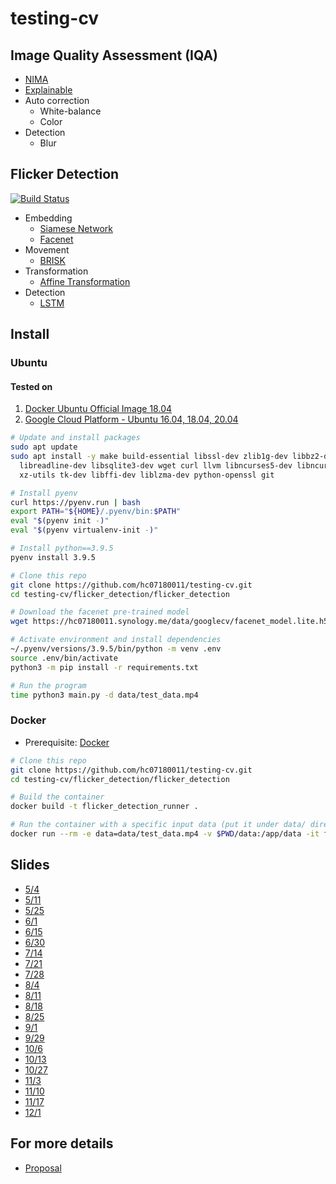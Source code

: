 # testing-cv

## Image Quality Assessment (IQA)

* [NIMA](https://github.com/idealo/image-quality-assessment)
* [Explainable](https://github.com/marcotcr/lime)
* Auto correction
  * White-balance
  * Color
* Detection
  * Blur

## Flicker Detection

[![Build Status](https://app.travis-ci.com/hc07180011/testing-cv.svg?branch=main)](https://app.travis-ci.com/hc07180011/testing-cv)

* Embedding
  * [Siamese Network](https://keras.io/examples/vision/siamese_network/)
  * [Facenet](https://www.cv-foundation.org/openaccess/content_cvpr_2015/app/1A_089.pdf)
* Movement
  * [BRISK](http://margaritachli.com/papers/ICCV2011paper.pdf)
* Transformation
  * [Affine Transformation](https://en.wikipedia.org/wiki/Affine_transformation)
* Detection
  * [LSTM](https://www.tensorflow.org/api_docs/python/tf/keras/layers/LSTM)

## Install

### Ubuntu

#### Tested on

1. [Docker Ubuntu Official Image 18.04](https://hub.docker.com/_/ubuntu/)
2. [Google Cloud Platform - Ubuntu 16.04, 18.04, 20.04](https://cloud.google.com/)

```bash
# Update and install packages
sudo apt update
sudo apt install -y make build-essential libssl-dev zlib1g-dev libbz2-dev \
  libreadline-dev libsqlite3-dev wget curl llvm libncurses5-dev libncursesw5-dev \
  xz-utils tk-dev libffi-dev liblzma-dev python-openssl git

# Install pyenv
curl https://pyenv.run | bash
export PATH="${HOME}/.pyenv/bin:$PATH"
eval "$(pyenv init -)"
eval "$(pyenv virtualenv-init -)"

# Install python==3.9.5
pyenv install 3.9.5

# Clone this repo
git clone https://github.com/hc07180011/testing-cv.git
cd testing-cv/flicker_detection/flicker_detection

# Download the facenet pre-trained model
wget https://hc07180011.synology.me/data/googlecv/facenet_model.lite.h5 -O preprocessing/embedding/models/facenet_model.lite.h5

# Activate environment and install dependencies
~/.pyenv/versions/3.9.5/bin/python -m venv .env
source .env/bin/activate
python3 -m pip install -r requirements.txt

# Run the program
time python3 main.py -d data/test_data.mp4 
```

### Docker

* Prerequisite: [Docker](https://www.docker.com/)

```bash
# Clone this repo
git clone https://github.com/hc07180011/testing-cv.git
cd testing-cv/flicker_detection/flicker_detection

# Build the container
docker build -t flicker_detection_runner .

# Run the container with a specific input data (put it under data/ directory)
docker run --rm -e data=data/test_data.mp4 -v $PWD/data:/app/data -it flicker_detection_runner
```

## Slides

* [5/4](https://drive.google.com/file/d/1um59arpNZVOS2UmyMSxypDCklbBbKlBi)
* [5/11](https://drive.google.com/file/d/1gEhwh-pY5t-7Ix1nneKWAur47nagUbfy)
* [5/25](https://drive.google.com/file/d/1wh3mGCUHGBR11b5FHrI4YgFZRLMF2ipw)
* [6/1](https://drive.google.com/file/d/1IGPqMAVWqndF0k2e7aXXP-gOXZTWnGjs)
* [6/15](https://drive.google.com/file/d/1y7P_qGNkOVq9wSbiZdiTu8i5b3kdqOog)
* [6/30](https://drive.google.com/file/d/1oXYgYuQcl1E5JUEygJE_t0urHzT1oX55)
* [7/14](https://drive.google.com/file/d/1B_2AIrGZRO07QqMKo3mYzosTIg-A8zgO)
* [7/21](https://drive.google.com/file/d/1a5uiGk7ElbPZHjLxChIcnS1g-iaGe3VV)
* [7/28](https://drive.google.com/file/d/1BXtmFVxO2bWC3oga_7Vbzf_-jwawpzY-)
* [8/4](https://drive.google.com/file/d/14fz6tNubJawxpn6vnBE-WVBHDnlda544)
* [8/11](https://drive.google.com/file/d/1S4hoHK0-3oV1aeijbZ2ICQPIQILVjLPV)
* [8/18](https://drive.google.com/file/d/1vFAdzpc0CTnlqOq4ucu6RE7N_CGKMSY5)
* [8/25](https://drive.google.com/file/d/1LUJFLgKNUu_0yiEAaOTkhpT7DQNlPIWC)
* [9/1](https://drive.google.com/file/d/1DcU3XVbmaR31BtqAaqMTwI9pR1-u0ykm)
* [9/29](https://drive.google.com/file/d/1BJClB6p_dfQWjI_WQFxyuL7LTKVbR8Oj)
* [10/6](https://drive.google.com/file/d/1kma_4n1uy5_-fOrhFYBzGI5tW8A0xmkq)
* [10/13](https://drive.google.com/file/d/1snQrZhz0LZrvv4-JnOBl5HnHNEVNXWze)
* [10/27](https://drive.google.com/file/d/1BbC2ZIP-f33-nByzd58ykvzi4ET_KiAB)
* [11/3](https://drive.google.com/file/d/1_1fQ88pBOlwWrYSBPC9z50hSR0OT_DfA)
* [11/10](https://drive.google.com/file/d/1rplX4srAGs8120OoXicK2YRMwGa_dbPe)
* [11/17](https://drive.google.com/file/d/1TnV8HJ9F0ddmORsl_K41HVM-kG9JVSUW)
* [12/1](https://drive.google.com/file/d/1LrY4VzZrMFaHPkFCawuzE9hNwGwZioW_)

## For more details

* [Proposal](https://docs.google.com/document/d/1vhABHWuuDh31VZ_OTp5DGJH15cjqedEOAQsllqd5iGc)
